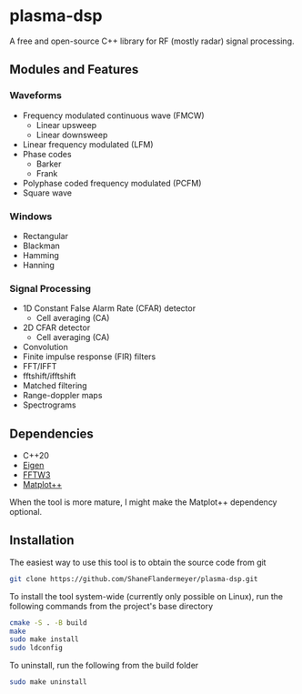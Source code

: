 # plasma-dsp

A free and open-source C++ library for RF (mostly radar) signal processing.

## Modules and Features

### Waveforms

- Frequency modulated continuous wave (FMCW)
  - Linear upsweep
  - Linear downsweep
- Linear frequency modulated (LFM)
- Phase codes
  - Barker
  - Frank
- Polyphase coded frequency modulated (PCFM)
- Square wave

### Windows

- Rectangular
- Blackman
- Hamming
- Hanning

### Signal Processing

- 1D Constant False Alarm Rate (CFAR) detector
  - Cell averaging (CA)
- 2D CFAR detector
  - Cell averaging (CA)
- Convolution
- Finite impulse response (FIR) filters
- FFT/IFFT
- fftshift/ifftshift
- Matched filtering
- Range-doppler maps
- Spectrograms

## Dependencies

- C++20
- [Eigen](https://gitlab.com/libeigen/eigen/-/tree/3.4)
- [FFTW3](https://www.fftw.org/)
- [Matplot++](https://alandefreitas.github.io/matplotplusplus/)

When the tool is more mature, I might make the Matplot++ dependency optional.

## Installation

The easiest way to use this tool is to obtain the source code from git

```bash
git clone https://github.com/ShaneFlandermeyer/plasma-dsp.git
```

To install the tool system-wide (currently only possible on Linux), run the
following commands from the project's base directory

```bash
cmake -S . -B build
make
sudo make install
sudo ldconfig
```

To uninstall, run the following from the build folder

```bash
sudo make uninstall
```